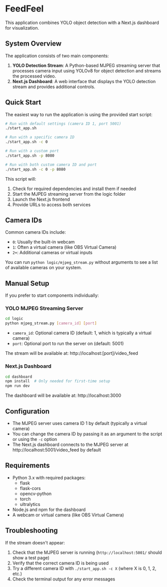 # FeedFeel

This application combines YOLO object detection with a Next.js dashboard for visualization.

## System Overview

The application consists of two main components:

1. **YOLO Detection Stream**: A Python-based MJPEG streaming server that processes camera input using YOLOv8 for object detection and streams the processed video.
2. **Next.js Dashboard**: A web interface that displays the YOLO detection stream and provides additional controls.

## Quick Start

The easiest way to run the application is using the provided start script:

```bash
# Run with default settings (camera ID 1, port 5001)
./start_app.sh

# Run with a specific camera ID
./start_app.sh -c 0

# Run with a custom port
./start_app.sh -p 8080

# Run with both custom camera ID and port
./start_app.sh -c 0 -p 8080
```

This script will:
1. Check for required dependencies and install them if needed
2. Start the MJPEG streaming server from the logic folder
3. Launch the Next.js frontend
4. Provide URLs to access both services

## Camera IDs

Common camera IDs include:
- `0`: Usually the built-in webcam
- `1`: Often a virtual camera (like OBS Virtual Camera)
- `2+`: Additional cameras or virtual inputs

You can run `python logic/mjpeg_stream.py` without arguments to see a list of available cameras on your system.

## Manual Setup

If you prefer to start components individually:

### YOLO MJPEG Streaming Server

```bash
cd logic
python mjpeg_stream.py [camera_id] [port]
```

- `camera_id`: Optional camera ID (default: 1, which is typically a virtual camera)
- `port`: Optional port to run the server on (default: 5001)

The stream will be available at: http://localhost:[port]/video_feed

### Next.js Dashboard

```bash
cd dashboard
npm install  # Only needed for first-time setup
npm run dev
```

The dashboard will be available at: http://localhost:3000

## Configuration

- The MJPEG server uses camera ID 1 by default (typically a virtual camera)
- You can change the camera ID by passing it as an argument to the script or using the `-c` option
- The Next.js dashboard connects to the MJPEG server at http://localhost:5001/video_feed by default

## Requirements

- Python 3.x with required packages:
  - flask
  - flask-cors
  - opencv-python
  - torch
  - ultralytics
- Node.js and npm for the dashboard
- A webcam or virtual camera (like OBS Virtual Camera)

## Troubleshooting

If the stream doesn't appear:
1. Check that the MJPEG server is running (`http://localhost:5001/` should show a test page)
2. Verify that the correct camera ID is being used
3. Try a different camera ID with `./start_app.sh -c X` (where X is 0, 1, 2, etc.)
4. Check the terminal output for any error messages